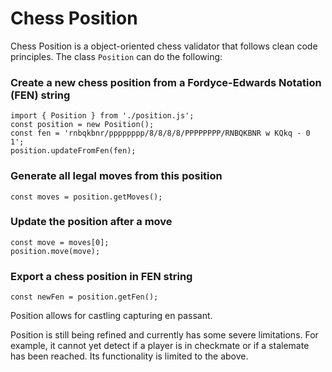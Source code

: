 # Chess Position

Chess Position is a object-oriented chess validator that follows clean code principles. The class `Position` can do the following:
### Create a new chess position from a Fordyce-Edwards Notation (FEN) string
```
import { Position } from './position.js';
const position = new Position();
const fen = 'rnbqkbnr/pppppppp/8/8/8/8/PPPPPPPP/RNBQKBNR w KQkq - 0 1';
position.updateFromFen(fen);
```

### Generate all legal moves from this position
```
const moves = position.getMoves();
```

### Update the position after a move
```
const move = moves[0];
position.move(move);
```

### Export a chess position in FEN string
```
const newFen = position.getFen();
```

Position allows for castling capturing en passant. 

Position is still being refined and currently has some severe limitations. For example, it cannot yet detect if a player is in checkmate or if a stalemate has been reached. Its functionality is limited to the above. 
